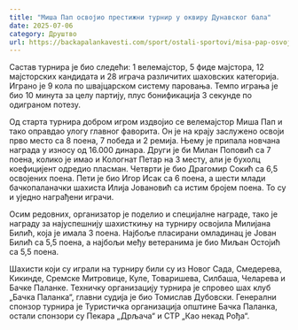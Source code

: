 ```yaml
---
title: "Миша Пап освојио престижни турнир у оквиру Дунавског бала"
date: 2025-07-06
category: Друштво
url: https://backapalankavesti.com/sport/ostali-sportovi/misa-pap-osvojio-prestizni-turnir-u-okviru-dunavskog-bala/
---
```


Састав турнира је био следећи: 1 велемајстор, 5 фиде мајстора, 12 мајсторских кандидата и 28 играча различитих шаховских категорија. Играно је 9 кола по швајцарском систему паровања. Темпо играња је био 10 минута за целу партију, плус бонификација 3 секунде по одиграном потезу.

Од старта турнира добром игром издвојио се велемајстор Миша Пап и тако оправдао улогу главног фаворита. Он је на крају заслужено освоји прво место са 8 поена, 7 победа и 2 ремија. Њему је припала новчана награда у износу од 16.000 динара. Други је би Милан Поповић са 7 поена, колико је имао и Кологнат Петар на 3 месту, али је бухолц коефицијент одредио пласман. Четврти је био Драгомир Сокић са 6,5 освојених поена. Пети је био Игор Исак са 6 поена, а шести млади бачкопаланачки шахиста Илија Јовановић са истим бројем поена. То су и уједно награђени играчи.

Осим редовних, организатор је поделио и специјалне награде, тако је награду за најуспешнију шахисткињу на турниру освојила Милијана Билић, која је имала 3 поена. Најбоље пласирани омладинац је Јован Билић са 5,5 поена, а најбољи међу ветеранима је био Миљан Остојић са 5,5 поена.

Шахисти који су играли на турниру били су из Новог Сада, Смедерева, Кикинде, Сремске Митровице, Куле, Товаришева, Силбаша, Челарева и Бачке Паланке. Техничку организацију турнира је спровео шах клуб „Бачка Паланка“, главни судија је био Томислав Дубовски. Генерални спонзор турнира је Туристичка организација општине Бачка Паланка, остали спонзори су Пекара „Дрљача“ и СТР „Као некад Рођа“.
